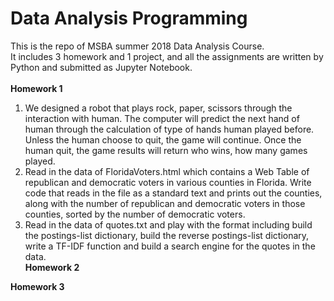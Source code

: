 # Data Analysis Programming
This is the repo of MSBA summer 2018 Data Analysis Course.<br>
It includes 3 homework and 1 project, and all the assignments are written by Python and submitted as Jupyter Notebook.<br>
<br>
**Homework 1**<br>
1. We designed a robot that plays rock, paper, scissors through the interaction with human. The computer will predict the next hand of human through the calculation of type of hands human played before. Unless the human choose to quit, the game will continue. Once the human quit, the game results will return who wins, how many games played.<br>
2. Read in the data of FloridaVoters.html which contains a Web Table of republican and democratic voters in various counties in Florida. Write code that reads in the file as a standard text and prints out the counties, along with the number of republican and democratic voters in those counties, sorted by the number of democratic voters.<br>
3. Read in the data of quotes.txt and play with the format including build the postings-list dictionary, build the reverse postings-list dictionary, write a TF-IDF function and build a search engine for the quotes in the data.<br>
**Homework 2**<br>

**Homework 3**<br>
